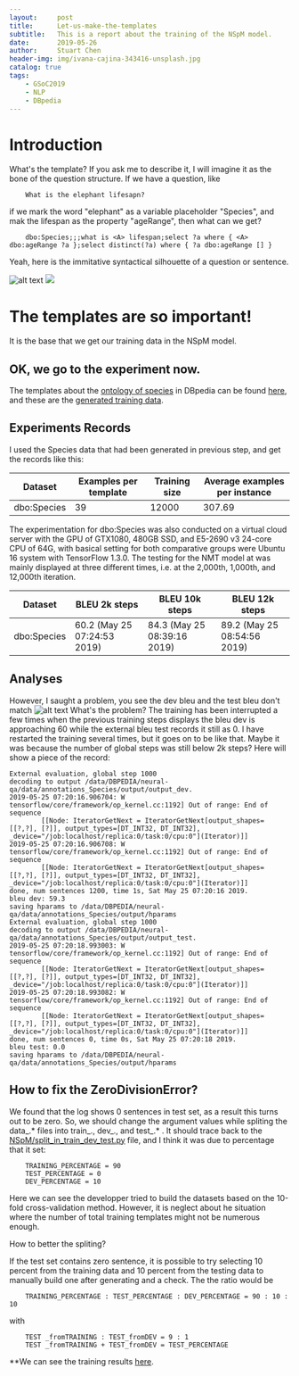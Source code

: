 ```yaml
---
layout:     post
title:      Let-us-make-the-templates
subtitle:   This is a report about the training of the NSpM model.
date:       2019-05-26
author:     Stuart Chen
header-img: img/ivana-cajina-343416-unsplash.jpg
catalog: true
tags:
    - GSoC2019
    - NLP
    - DBpedia
---
```



# Introduction

What's the template? If you ask me to describe it, I will imagine it as the bone of the question structure. If we have a question, like

        What is the elephant lifesapn?

if we mark the word "elephant" as a variable placeholder "Species", and mak the lifespan as the property "ageRange", then what can we get?

        dbo:Species;;;what is <A> lifespan;select ?a where { <A> dbo:ageRange ?a };select distinct(?a) where { ?a dbo:ageRange [] }

Yeah, here is the immitative syntactical silhouette of a question or sentence.

![alt text](https://cdn-images-1.medium.com/max/1200/1*QMgA0UViZMW7LUjRhil9yQ.jpeg "DBpedia RDF")
![](https://images2.minutemediacdn.com/image/upload/c_fill,g_auto,h_1248,w_2220/f_auto,q_auto,w_1100/v1555924214/shape/mentalfloss/451244723_0.png)

# The templates are so important!

 It is the base that we get our training data in the NSpM model.

## OK, we go to the experiment now.

The templates about the [ontology of species](http://mappings.dbpedia.org/server/ontology/classes/Species) in DBpedia can be found [here](https://docs.google.com/spreadsheets/d/1o7mpc7TuJOBnMb4CmtC2FE1wsVrYUVMQR7fy0EOSSqo/edit?usp=sharing), and these are the [generated training data](https://drive.google.com/drive/folders/1J7olhKwObf4yMVaiO2vATixI2QnuZVY1?usp=sharing).


## Experiments Records

I used the Species data that had been generated in previous step, and get the records like this:

 | Dataset | Examples per template |Training size |Average examples per instance|
 | ------ | ------ | ------ |------ |
 | dbo:Species  | 39 | 12000 | 307.69|

 
The experimentation for dbo:Species was also conducted on a virtual cloud server with the GPU of GTX1080, 480GB SSD, and E5-2690 v3 24-core CPU of 64G, with basical setting for both comparative groups were Ubuntu 16 system with TensorFlow 1.3.0. The testing for the NMT model at was mainly displayed at three different times, i.e. at the 2,000th, 1,000th, and 12,000th iteration.

| Dataset | BLEU 2k steps|BLEU 10k steps|BLEU 12k steps|
 | ------ | ------ |------ |------ |
 | dbo:Species  | 60.2 (May 25 07:24:53 2019) |84.3 (May 25 08:39:16 2019) | 89.2 (May 25 08:54:56 2019)|

 

## Analyses

However, I saught a problem, you see the dev bleu and the test bleu don't match 
![alt text](https://dbpedia.slack.com/files/UJA85N9G9/FJNK43M3M/image.png "a screenshot when the 2,000th step")
What's the problem?
The training has been interrupted a few times when the previous training steps displays the bleu dev is approaching 60 while the external bleu test records it still as 0. I have restarted the training several times, but it goes on to be like that. Maybe it was because the number of global steps was still below 2k steps? Here will show a piece of the record:

 

    External evaluation, global step 1000
    decoding to output /data/DBPEDIA/neural-qa/data/annotations_Species/output/output_dev.
    2019-05-25 07:20:16.906704: W tensorflow/core/framework/op_kernel.cc:1192] Out of range: End of sequence
            [[Node: IteratorGetNext = IteratorGetNext[output_shapes=[[?,?], [?]], output_types=[DT_INT32, DT_INT32], _device="/job:localhost/replica:0/task:0/cpu:0"](Iterator)]]
    2019-05-25 07:20:16.906708: W tensorflow/core/framework/op_kernel.cc:1192] Out of range: End of sequence
            [[Node: IteratorGetNext = IteratorGetNext[output_shapes=[[?,?], [?]], output_types=[DT_INT32, DT_INT32], _device="/job:localhost/replica:0/task:0/cpu:0"](Iterator)]]
    done, num sentences 1200, time 1s, Sat May 25 07:20:16 2019.
    bleu dev: 59.3
    saving hparams to /data/DBPEDIA/neural-qa/data/annotations_Species/output/hparams
    External evaluation, global step 1000
    decoding to output /data/DBPEDIA/neural-qa/data/annotations_Species/output/output_test.
    2019-05-25 07:20:18.993003: W tensorflow/core/framework/op_kernel.cc:1192] Out of range: End of sequence
            [[Node: IteratorGetNext = IteratorGetNext[output_shapes=[[?,?], [?]], output_types=[DT_INT32, DT_INT32], _device="/job:localhost/replica:0/task:0/cpu:0"](Iterator)]]
    2019-05-25 07:20:18.993082: W tensorflow/core/framework/op_kernel.cc:1192] Out of range: End of sequence
            [[Node: IteratorGetNext = IteratorGetNext[output_shapes=[[?,?], [?]], output_types=[DT_INT32, DT_INT32], _device="/job:localhost/replica:0/task:0/cpu:0"](Iterator)]]
    done, num sentences 0, time 0s, Sat May 25 07:20:18 2019.
    bleu test: 0.0
    saving hparams to /data/DBPEDIA/neural-qa/data/annotations_Species/output/hparams

 

## How to fix the ZeroDivisionError?
We found that the log shows 0 sentences in test set, as a result this turns out to be zero.
So, we should change the argument values while spliting the data_.* files into train_., dev_., and test_.* .
It should trace back to the [NSpM/split_in_train_dev_test.py](https://github.com/AKSW/NSpM/blob/master/split_in_train_dev_test.py) file, and I think it was due to percentage that it set:

        TRAINING_PERCENTAGE = 90
        TEST_PERCENTAGE = 0
        DEV_PERCENTAGE = 10

Here we can see the developper tried to build the datasets based on the 10-fold cross-validation method. However, it is neglect about he situation where the number of total training templates might not be numerous enough.

How to better the spliting?

If the test set contains zero sentence, it is possible to try selecting 10 percent from the training data and 10 percent from the testing data to manually build one after generating and a check. The the ratio would be

        TRAINING_PERCENTAGE : TEST_PERCENTAGE : DEV_PERCENTAGE = 90 : 10 : 10


with

        TEST _fromTRAINING : TEST_fromDEV = 9 : 1
        TEST _fromTRAINING + TEST_fromDEV = TEST_PERCENTAGE

**We can see the training results [here](https://drive.google.com/drive/folders/1f2cs0Pz4-OmXUQ0nkr3RnOpBi7oE4NWB?usp=sharing).
